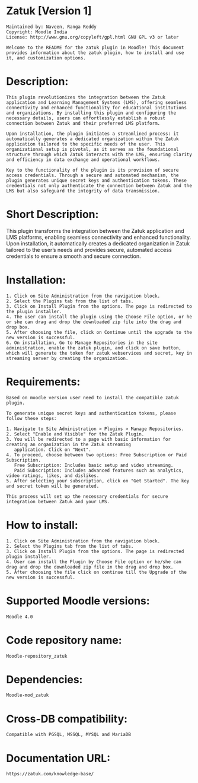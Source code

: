 # Zatuk [Version 1]

    Maintained by: Naveen, Ranga Reddy
    Copyright: Moodle India
    License: http://www.gnu.org/copyleft/gpl.html GNU GPL v3 or later

    Welcome to the README for the zatuk plugin in Moodle! This document provides information about the zatuk plugin, how to install and use it, and customization options.

# Description:

    This plugin revolutionizes the integration between the Zatuk application and Learning Management Systems (LMS), offering seamless connectivity and enhanced functionality for educational institutions and organizations. By installing this plugin and configuring the necessary details, users can effortlessly establish a robust connection between Zatuk and their preferred LMS platform.

    Upon installation, the plugin initiates a streamlined process: it automatically generates a dedicated organization within the Zatuk application tailored to the specific needs of the user. This organizational setup is pivotal, as it serves as the foundational structure through which Zatuk interacts with the LMS, ensuring clarity and efficiency in data exchange and operational workflows.

    Key to the functionality of the plugin is its provision of secure access credentials. Through a secure and automated mechanism, the plugin generates unique secret keys and authentication tokens. These credentials not only authenticate the connection between Zatuk and the LMS but also safeguard the integrity of data transmission.

# Short Description:

   This plugin transforms the integration between the Zatuk application and LMS platforms, enabling seamless connectivity and enhanced functionality. Upon installation, it automatically creates a dedicated organization in Zatuk tailored to the user’s needs and provides secure, automated access credentials to ensure a smooth and secure connection.

# Installation:

    1. Click on Site Administration from the navigation block.
    2. Select the Plugins tab from the list of tabs.
    3. Click on Install Plugin from the options. The page is redirected to the plugin installer.
    4. The user can install the plugin using the Choose File option, or he or she can drag and drop the downloaded zip file into the drag and drop box.
    5. After choosing the file, click on Continue until the upgrade to the new version is successful.
    6. On installation, Go to Manage Repositories in the site administration, enable the zatuk plugin, and click on save button, which will generate the token for zatuk webservices and secret, key in streaming server by creating the organization.

# Requirements:
    Based on moodle version user need to install the compatible zatuk plugin.

    To generate unique secret keys and authentication tokens, please follow these steps:

    1. Navigate to Site Administration > Plugins > Manage Repositories.
    2. Select "Enable and Visible" for the Zatuk Plugin.
    3. You will be redirected to a page with basic information for creating an organization in the Zatuk streaming 
       application. Click on "Next".
    4. To proceed, choose between two options: Free Subscription or Paid Subscription.
       Free Subscription: Includes basic setup and video streaming.
       Paid Subscription: Includes advanced features such as analytics, video ratings, likes, and dislikes.
    5. After selecting your subscription, click on "Get Started". The key and secret token will be generated.
    
    This process will set up the necessary credentials for secure integration between Zatuk and your LMS.

# How to install:

    1. Click on Site Administration from the navigation block.
    2. Select the Plugins tab from the list of tabs.
    3. Click on Install Plugin from the options. The page is redirected plugin installer.
    4. User can install the Plugin by Choose File option or he/she can drag and drop the downloaded zip file in the drag and drop box.
    5. After choosing the file click on continue till the Upgrade of the new version is successful.

# Supported Moodle versions:
    Moodle 4.0

# Code repository name:
    Moodle-repository_zatuk

# Dependencies:
    Moodle-mod_zatuk

# Cross-DB compatibility:
    Compatible with PGSQL, MSSQL, MYSQL and MariaDB


# Documentation URL:
    https://zatuk.com/knowledge-base/
